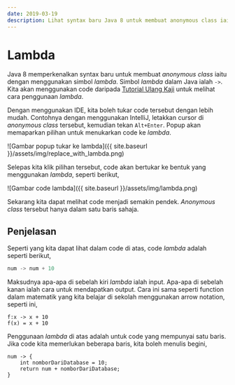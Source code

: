 ```yaml
---
date: 2019-03-19
description: Lihat syntax baru Java 8 untuk membuat anonymous class iaitu lambda.
---
```


# Lambda

Java 8 memperkenalkan syntax baru untuk membuat *anonymous class* iaitu dengan
menggunakan simbol *lambda*. Simbol *lambda* dalam Java ialah `->`. Kita akan
menggunakan code daripada [Tutorial Ulang Kaji](ulang-kaji) untuk melihat cara
penggunaan *lambda*.

Dengan menggunakan IDE, kita boleh tukar code tersebut dengan lebih mudah.
Contohnya dengan menggunakan IntelliJ, letakkan cursor di *anonymous class*
tersebut, kemudian tekan `Alt+Enter`. Popup akan memaparkan pilihan untuk
menukarkan code ke *lambda*.

![Gambar popup tukar ke lambda]({{ site.baseurl }}/assets/img/replace_with_lambda.png)

Selepas kita klik pilihan tersebut, code akan bertukar ke bentuk yang
menggunakan *lambda*, seperti berikut,

![Gambar code lambda]({{ site.baseurl }}/assets/img/lambda.png)

Sekarang kita dapat melihat code menjadi semakin pendek. *Anonymous class*
tersebut hanya dalam satu baris sahaja.

## Penjelasan

Seperti yang kita dapat lihat dalam code di atas, code *lambda* adalah seperti
berikut,

```java
num -> num + 10
```

Maksudnya apa-apa di sebelah kiri *lambda* ialah input. Apa-apa di sebelah kanan
ialah cara untuk mendapatkan output. Cara ini sama seperti function dalam
matematik yang kita belajar di sekolah menggunakan arrow notation, seperti ini,

```
f:x -> x + 10
f(x) = x + 10
```

Penggunaan *lambda* di atas adalah untuk code yang mempunyai satu baris. Jika code kita memerlukan beberapa baris, kita boleh menulis begini,

```
num -> {
    int nomborDariDatabase = 10;
    return num + nomborDariDatabase;
}
```
